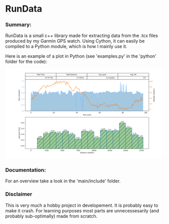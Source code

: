 # RunData

### Summary:

RunData is a small c++ library made for extracting data from the .tcx files produced by my Garmin GPS watch. Using Cython, it can easily be compiled to a Python module, which is how I mainly use it. 

Here is an example of a plot in Python (see 'examples.py' in the 'python' folder for the code):

![bilde](bilde.png)

### Documentation:

For an overview take a look in the 'main/include' folder. 

### Disclaimer

This is very much a hobby project in developement. It is probably easy to make it crash. For learning purposes most parts are unnecessesarily (and probably sub-optimally) made from scratch.








